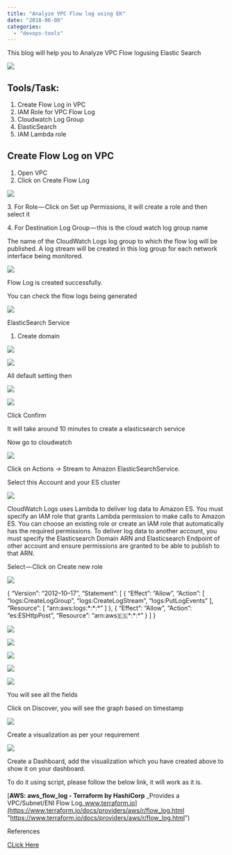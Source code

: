 ```yaml
---
title: "Analyze VPC Flow log using EK"
date: "2018-06-08"
categories: 
  - "devops-tools"
---
```


This blog will help you to Analyze VPC Flow logusing Elastic Search

![](https://cdn-images-1.medium.com/max/800/1*zsRamahrG00qYn6_Go1i0Q.png)

## Tools/Task:

1. Create Flow Log in VPC
2. IAM Role for VPC Flow Log
3. Cloudwatch Log Group
4. ElasticSearch
5. IAM Lambda role

## Create Flow Log on VPC

1. Open VPC
2. Click on Create Flow Log

![](https://cdn-images-1.medium.com/max/800/1*muC16yJKRdZkbA8W0xmshg.png)

3\. For Role — Click on Set up Permissions, it will create a role and then select it

4\. For Destination Log Group — this is the cloud watch log group name

The name of the CloudWatch Logs log group to which the flow log will be published. A log stream will be created in this log group for each network interface being monitored.

![](https://cdn-images-1.medium.com/max/800/1*7jaTWkaYrsVpuOdsd9sa9Q.png)

Flow Log is created successfully.

You can check the flow logs being generated

![](https://cdn-images-1.medium.com/max/800/1*u7t8FrtmNCzluZStwwgBKg.png)

ElasticSearch Service

1. Create domain

![](https://cdn-images-1.medium.com/max/800/1*AHCyu_Z3v0yiafLui--zuA.png)

![](https://cdn-images-1.medium.com/max/800/1*XuYx8v-o8R3xkEfUu0rWXg.png)

All default setting then

![](https://cdn-images-1.medium.com/max/800/1*jWZIFaBx56y6HDIFKuPXxw.png)

![](https://cdn-images-1.medium.com/max/800/1*Q1wcWd0kM2I_xo3dPT5QMQ.png)

Click Confirm

It will take around 10 minutes to create a elasticsearch service

Now go to cloudwatch

![](https://cdn-images-1.medium.com/max/800/1*j7vX4xmVLUIAxMTq94mN5w.png)

Click on Actions -> Stream to Amazon ElasticSearchService.

Select this Account and your ES cluster

![](https://cdn-images-1.medium.com/max/800/1*YUT0L9NLqeGsBZ6kZt9U4w.png)

CloudWatch Logs uses Lambda to deliver log data to Amazon ES. You must specify an IAM role that grants Lambda permission to make calls to Amazon ES. You can choose an existing role or create an IAM role that automatically has the required permissions. To deliver log data to another account, you must specify the Elasticsearch Domain ARN and Elasticsearch Endpoint of other account and ensure permissions are granted to be able to publish to that ARN.

Select — Click on Create new role

![](https://cdn-images-1.medium.com/max/800/1*pH-3Y1VtQkF2L3YmiFzrOw.png)

{ “Version”: “2012–10–17”, “Statement”: \[ { “Effect”: “Allow”, “Action”: \[ “logs:CreateLogGroup”, “logs:CreateLogStream”, “logs:PutLogEvents” \], “Resource”: \[ “arn:aws:logs:\*:\*:\*” \] }, { “Effect”: “Allow”, “Action”: “es:ESHttpPost”, “Resource”: “arn:aws:es:\*:\*:\*” } \] }

![](https://cdn-images-1.medium.com/max/800/1*oixyMeovZ8VfRyz79Lj1Hg.png)

![](https://cdn-images-1.medium.com/max/800/1*o7l_x2crLODV7KAwTLGWAg.png)

![](https://cdn-images-1.medium.com/max/800/1*eH13p5kClhqptdaYv8eZXg.png)

![](https://cdn-images-1.medium.com/max/800/1*cOcpMjB1Rr-FtY8a47V5Gg.png)

![](https://cdn-images-1.medium.com/max/800/1*HBetv-h-QMdgpm8eRJ4snw.png)

You will see all the fields

Click on Discover, you will see the graph based on timestamp

![](https://cdn-images-1.medium.com/max/800/1*cvdulZU9t8xuwo-sjxCAoA.png)

Create a visualization as per your requirement

![](https://cdn-images-1.medium.com/max/800/1*4BVjqAJo1-ocjdLzgcjoug.png)

Create a Dashboard, add the visualization which you have created above to show it on your dashboard.

To do it using script, please follow the below link, it will work as it is.

[**AWS: aws\_flow\_log - Terraform by HashiCorp** _Provides a VPC/Subnet/ENI Flow Log_www.terraform.io](https://www.terraform.io/docs/providers/aws/r/flow_log.html "https://www.terraform.io/docs/providers/aws/r/flow_log.html")

References

[CLick Here](https://www.youtube.com/watch?v=DMpfC3juTGQ)

